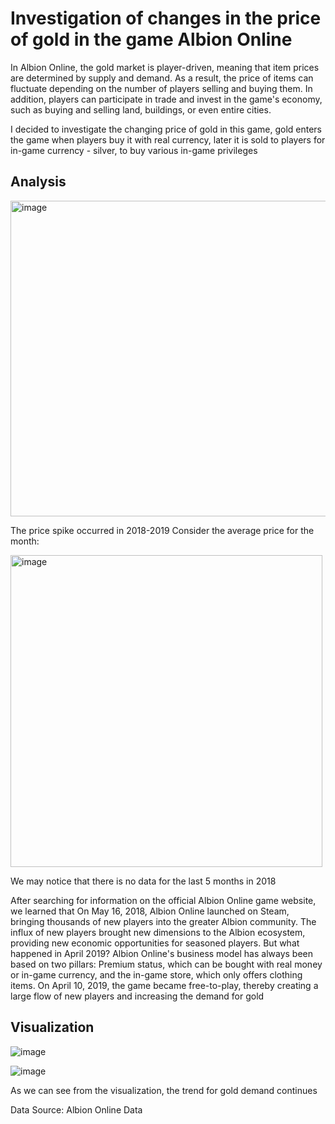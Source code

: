 # Investigation of changes in the price of gold in the game Albion Online
In Albion Online, the gold market is player-driven, meaning that item prices are determined by supply and demand. As a result, the price of items can fluctuate depending on the number of players selling and buying them. In addition, players can participate in trade and invest in the game's economy, such as buying and selling land, buildings, or even entire cities.

I decided to investigate the changing price of gold in this game, gold enters the game when players buy it with real currency, later it is sold to players for in-game currency - silver, to buy various in-game privileges 

## Analysis

<img width="505" alt="image" src="https://user-images.githubusercontent.com/47353881/215474353-49891de5-3cb0-4019-8dcb-c4bbc36bca20.png">

The price spike occurred in 2018-2019
Consider the average price for the month:

<img width="499" alt="image" src="https://user-images.githubusercontent.com/47353881/215474428-4fd5e0da-185a-4065-8887-a5282d0baefb.png">

We may notice that there is no data for the last 5 months in 2018

After searching for information on the official Albion Online game website, we learned that On May 16, 2018, Albion Online launched on Steam, bringing thousands of new players into the greater Albion community. The influx of new players brought new dimensions to the Albion ecosystem, providing new economic opportunities for seasoned players. 
But what happened in April 2019?
Albion Online's business model has always been based on two pillars: Premium status, which can be bought with real money or in-game currency, and the in-game store, which only offers clothing items.
On April 10, 2019, the game became free-to-play, thereby creating a large flow of new players and increasing the demand for gold

## Visualization

![image](https://user-images.githubusercontent.com/47353881/215474495-b2f343f6-8c9f-48e6-b9f8-0592df24bc2b.png)

![image](https://user-images.githubusercontent.com/47353881/215474527-0c1d0cdb-2a44-4c80-b9a0-56f6b4faa760.png)

As we can see from the visualization, the trend for gold demand continues

Data Source: Albion Online Data
